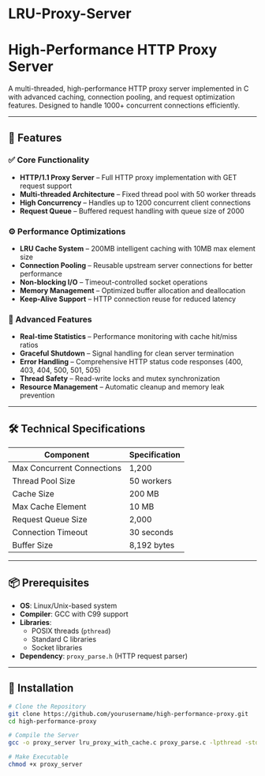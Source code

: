 # LRU-Proxy-Server
# High-Performance HTTP Proxy Server

A multi-threaded, high-performance HTTP proxy server implemented in C with advanced caching, connection pooling, and request optimization features. Designed to handle 1000+ concurrent connections efficiently.

---

## 🚀 Features

### ✅ Core Functionality
- **HTTP/1.1 Proxy Server** – Full HTTP proxy implementation with GET request support
- **Multi-threaded Architecture** – Fixed thread pool with 50 worker threads
- **High Concurrency** – Handles up to 1200 concurrent client connections
- **Request Queue** – Buffered request handling with queue size of 2000

### ⚙️ Performance Optimizations
- **LRU Cache System** – 200MB intelligent caching with 10MB max element size
- **Connection Pooling** – Reusable upstream server connections for better performance
- **Non-blocking I/O** – Timeout-controlled socket operations
- **Memory Management** – Optimized buffer allocation and deallocation
- **Keep-Alive Support** – HTTP connection reuse for reduced latency

### 🔧 Advanced Features
- **Real-time Statistics** – Performance monitoring with cache hit/miss ratios
- **Graceful Shutdown** – Signal handling for clean server termination
- **Error Handling** – Comprehensive HTTP status code responses (400, 403, 404, 500, 501, 505)
- **Thread Safety** – Read-write locks and mutex synchronization
- **Resource Management** – Automatic cleanup and memory leak prevention

---

## 🛠 Technical Specifications

| Component                 | Specification         |
|---------------------------|-----------------------|
| Max Concurrent Connections | 1,200                |
| Thread Pool Size           | 50 workers           |
| Cache Size                 | 200 MB               |
| Max Cache Element          | 10 MB                |
| Request Queue Size         | 2,000                |
| Connection Timeout         | 30 seconds           |
| Buffer Size                | 8,192 bytes          |

---

## 📦 Prerequisites

- **OS**: Linux/Unix-based system
- **Compiler**: GCC with C99 support
- **Libraries**: 
  - POSIX threads (`pthread`)
  - Standard C libraries
  - Socket libraries
- **Dependency**: `proxy_parse.h` (HTTP request parser)

---

## 🔧 Installation

```bash
# Clone the Repository
git clone https://github.com/yourusername/high-performance-proxy.git
cd high-performance-proxy

# Compile the Server
gcc -o proxy_server lru_proxy_with_cache.c proxy_parse.c -lpthread -std=c99 -O2

# Make Executable
chmod +x proxy_server
